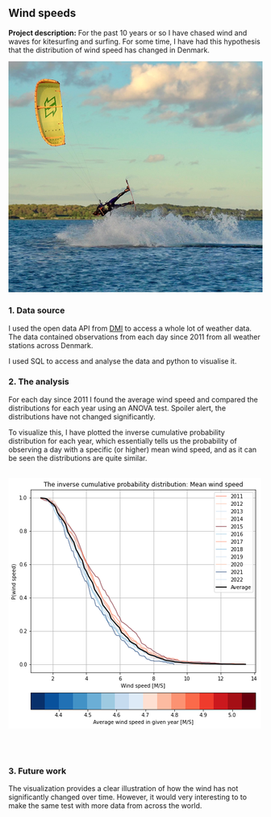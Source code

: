 ## Wind speeds

**Project description:** 
For the past 10 years or so I have chased wind and waves for kitesurfing and surfing. For some time, I have had this hypothesis that the distribution of wind speed has changed in Denmark. 

<img src="/images/kite.png?raw=true"/>

### 1. Data source

I used the open data API from [DMI](https://www.dmi.dk/) to access a whole lot of weather data. The data contained observations from each day since 2011 from all weather stations across Denmark. 

I used SQL to access and analyse the data and python to visualise it. 

### 2. The analysis

For each day since 2011 I found the average wind speed and compared the distributions for each year using an ANOVA test. Spoiler alert, the distributions have not changed significantly. 

To visualize this, I have plotted the inverse cumulative probability distribution for each year, which essentially tells us the probability of observing a day with a specific (or higher) mean wind speed, and as it can be seen the distributions are quite similar. 
<br><br>

<img src="/images/wind.png?raw=true"/>

<br><br>

### 3. Future work

The visualization provides a clear illustration of how the wind has not significantly changed over time. However, it would very interesting to to make the same test with more data from across the world. 


